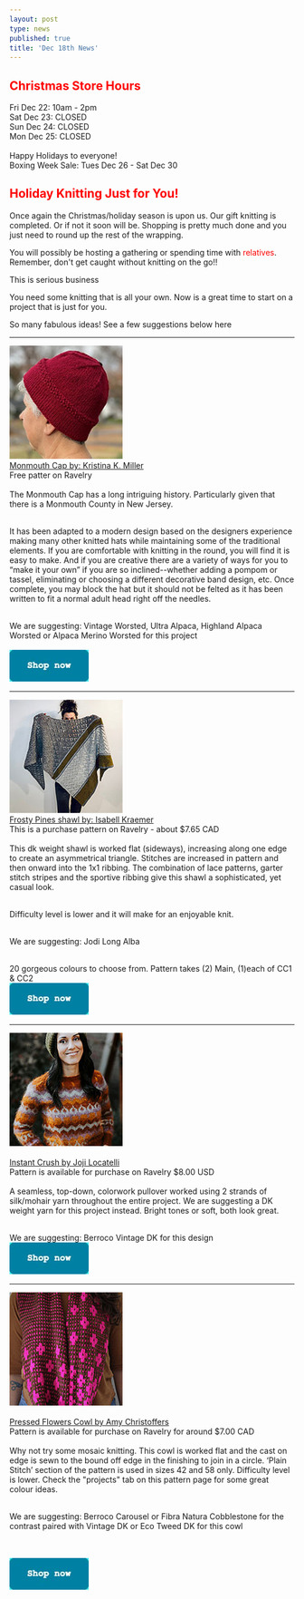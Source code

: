 ```yaml
---
layout: post
type: news
published: true
title: 'Dec 18th News'
---
```

<h2><font color="red">Christmas Store Hours</font></h2>
<p>Fri Dec 22: 10am - 2pm<br/>
Sat Dec 23: CLOSED<br/>
Sun Dec 24: CLOSED<br/>
Mon Dec 25: CLOSED<br/><br/>
Happy Holidays to everyone!<br/>
Boxing Week Sale: Tues Dec 26 - Sat Dec 30</p>

<h2><font color="red">Holiday Knitting Just for You!</font></h2>
<p>Once again the Christmas/holiday season is upon us. Our gift knitting is completed. Or if not it soon will be. Shopping is pretty much done and you just need to round up the rest of the wrapping.<br/>

You will possibly be hosting a gathering or spending time with <font color="red">relatives</font>. Remember, don't get caught without knitting on the go!!<br/>

This is serious business<br/>

You need some knitting that is all your own. Now is a great time to start on a project that is just for you.<br/>

So many fabulous ideas! See a few suggestions below here</p>
<hr />

<p><a href="https://www.ravelry.com/patterns/library/monmouth-cap-4"><img src="/img/moncap.jpg"><br />
Monmouth Cap by: Kristina K. Miller</a><br/>Free patter on Ravelry<br/><br />
The Monmouth Cap has a long intriguing history. Particularly given that there is a Monmouth County in New Jersey.<br/><br />

It has been adapted to a modern design based on the designers experience making many other knitted hats while maintaining some of the traditional elements. If you are comfortable with knitting in the round, you will find it is easy to make. And if you are creative there are a variety of ways for you to “make it your own” if you are so inclined--whether adding a pompom or tassel, eliminating or choosing a different decorative band design, etc. Once complete, you may block the hat but it should not be felted as it has been written to fit a normal adult head right off the needles.<br/><br />

We are suggesting: Vintage Worsted, Ultra Alpaca, Highland Alpaca Worsted or Alpaca Merino Worsted for this project<br /><br/>
<a href="https://www.woolandsilkcoshop.com/search?q=worsted"><img src="/img/btn_shop_now.jpg"></a> </p>
<hr />

<p><a href="https://www.ravelry.com/patterns/library/frosty-pines"><img src="/img/frostypines.jpg"><br />
Frosty Pines shawl by: Isabell Kraemer</a><br/>
This is a purchase pattern on Ravelry - about $7.65 CAD<br/><br />
This dk weight shawl is worked flat (sideways), increasing along one edge to create an asymmetrical triangle. Stitches are increased in pattern and then onward into the 1x1 ribbing. The combination of lace patterns, garter stitch stripes and the sportive ribbing give this shawl a sophisticated, yet casual look.<br/><br />

Difficulty level is lower and it will make for an enjoyable knit.<br/><br />

We are suggesting: Jodi Long Alba<br/><br />

20 gorgeous colours to choose from. Pattern takes (2) Main, (1)each of CC1 & CC2<br/>
<a href="https://www.woolandsilkcoshop.com/products/alba"><img src="/img/btn_shop_now.jpg"></a></p>
<hr />

<p><a href="https://www.ravelry.com/patterns/library/instant-crush-2"><img src="/img/instantcrush.jpg"><br /><br />
Instant Crush by Joji Locatelli</a><br/>Pattern is available for purchase on Ravelry $8.00 USD<br /><br />
A seamless, top-down, colorwork pullover worked using 2 strands of silk/mohair yarn throughout the entire project. We are suggesting a DK weight yarn for this project instead. Bright tones or soft, both look great.<br /><br />

We are suggesting: Berroco Vintage DK for this design<br />
<a href="https://www.woolandsilkcoshop.com/products/vintage-dk"><img src="/img/btn_shop_now.jpg"></a> </p>
<hr />

<p><a href="https://www.ravelry.com/patterns/library/pressed-flowers-cowl"><img src="/img/pressedflowers.jpg"><br /><br />
Pressed Flowers Cowl by Amy Christoffers</a><br/>Pattern is available for purchase on Ravelry for around $7.00 CAD<br /><br />
Why not try some mosaic knitting. This cowl is worked flat and the cast on edge is sewn to the bound off edge in the finishing to join in a circle. ‘Plain Stitch’ section of the pattern is used in sizes 42 and 58 only. Difficulty level is lower. Check the "projects" tab on this pattern page for some great colour ideas.<br /><br />

We are suggesting: Berroco Carousel or Fibra Natura Cobblestone for the contrast paired with Vintage DK or Eco Tweed DK for this cowl<br /><br />

<br />
<a href="https://www.woolandsilkcoshop.com/search?q=superbulky"><img src="/img/btn_shop_now.jpg"></a> </p>
